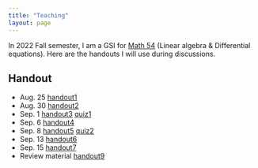 ```yaml
---
title: "Teaching"
layout: page
---
```


In 2022 Fall semester, I am a GSI for [Math 54](https://lin-lin.github.io/MATH54/) (Linear algebra & Differential equations). Here are the handouts I will use during discussions.

## Handout

- Aug. 25 [handout1](/file/handout1.pdf) 
- Aug. 30 [handout2](/file/handout2.pdf) 
- Sep. 1 [handout3](/file/handout3.pdf) [quiz1](/file/quiz1.pdf) 
- Sep. 6 [handout4](/file/handout4.pdf)
- Sep. 8  [handout5](/file/handout5.pdf) [quiz2](/file/quiz2.pdf)  
- Sep. 13  [handout6](/file/handout6.pdf) 
- Sep. 15  [handout7](/file/handout7.pdf) 
- Review material [handout9](/file/handout9.pdf) 

